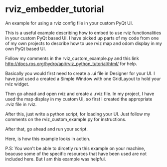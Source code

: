 # rviz_embedder_tutorial
An example for using a rviz config file in your custom PyQt UI.

This is a useful example describing how to embed to use rviz functionalities in your custom PyQt based UI.
I have picked up parts of my code from one of my own projects to describe how to use rviz map and odom display in  my own PyQt based UI.

Follow my comments in the rviz_custom_example.py and this link http://docs.ros.org/hydro/api/rviz_python_tutorial/html/ for help.

Basically you would first need to create a .ui file in Designer for your UI. I have just used a created a Simple Window with one GridLayout to hold your rviz widget.







Then go ahead and open rviz and create a .rviz file. In my project, I have used the map display in my custom UI, so first I created the appropriate .rviz file in rviz.





After this, just write a python script, for loading your UI. Just follow my comments on the rviz_custom_example.py for instructions. 

After that, go ahead and run your script.

Here, is how this example looks in action. 






P.S: You won't be able to dircetly run this example on your machine, beacuse some of the specific resources that have been used are not included here. But I am this example was helpful.
